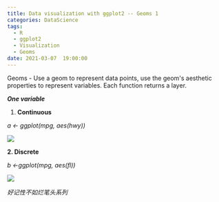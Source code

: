 ```yaml
---
title: Data visualization with ggplot2 -- Geoms 1
categories: DataScience
tags:
  - R 
  - ggplot2
  - Visualization
  - Geoms
date: 2021-03-07  19:00:00
---
```


Geoms - Use a geom to represent data points, use the geom's aesthetic properties to represent variables. Each function returns a layer.

***One variable***

1. **Continuous**

*a <- ggplot(mpg, aes(hwy))*

![](https://tva1.sinaimg.cn/large/008eGmZEly1gocoqdt6a7j30mo0kywif.jpg)

**2. Discrete**

*b <-ggplot(mpg, aes(fl))*

![](https://tva1.sinaimg.cn/large/008eGmZEly1gocoxayxezj30no06c74t.jpg)

*好记性不如烂笔头系列*

